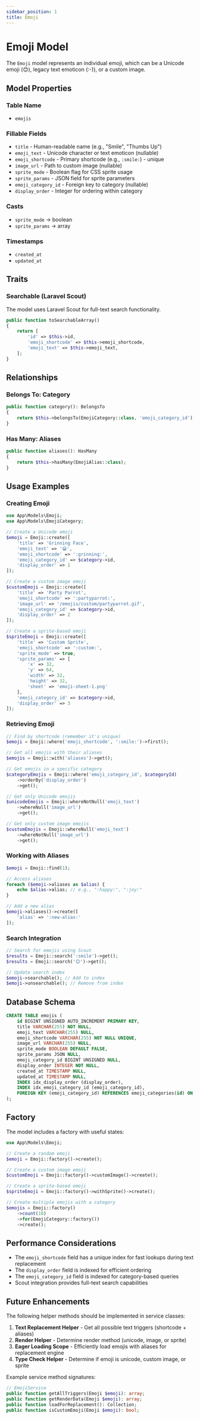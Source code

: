 ```yaml
---
sidebar_position: 1
title: Emoji
---
```


# Emoji Model

The `Emoji` model represents an individual emoji, which can be a Unicode emoji (😊), legacy text emoticon (:-)), or a custom image.

## Model Properties

### Table Name
- `emojis`

### Fillable Fields
- `title` - Human-readable name (e.g., "Smile", "Thumbs Up")
- `emoji_text` - Unicode character or text emoticon (nullable)
- `emoji_shortcode` - Primary shortcode (e.g., `:smile:`) - unique
- `image_url` - Path to custom image (nullable)
- `sprite_mode` - Boolean flag for CSS sprite usage
- `sprite_params` - JSON field for sprite parameters
- `emoji_category_id` - Foreign key to category (nullable)
- `display_order` - Integer for ordering within category

### Casts
- `sprite_mode` → boolean
- `sprite_params` → array

### Timestamps
- `created_at`
- `updated_at`

## Traits

### Searchable (Laravel Scout)
The model uses Laravel Scout for full-text search functionality.

```php
public function toSearchableArray()
{
    return [
        'id' => $this->id,
        'emoji_shortcode' => $this->emoji_shortcode,
        'emoji_text' => $this->emoji_text,
    ];
}
```

## Relationships

### Belongs To: Category

```php
public function category(): BelongsTo
{
    return $this->belongsTo(EmojiCategory::class, 'emoji_category_id');
}
```

### Has Many: Aliases

```php
public function aliases(): HasMany
{
    return $this->hasMany(EmojiAlias::class);
}
```

## Usage Examples

### Creating Emoji

```php
use App\Models\Emoji;
use App\Models\EmojiCategory;

// Create a Unicode emoji
$emoji = Emoji::create([
    'title' => 'Grinning Face',
    'emoji_text' => '😀',
    'emoji_shortcode' => ':grinning:',
    'emoji_category_id' => $category->id,
    'display_order' => 1
]);

// Create a custom image emoji
$customEmoji = Emoji::create([
    'title' => 'Party Parrot',
    'emoji_shortcode' => ':partyparrot:',
    'image_url' => '/emojis/custom/partyparrot.gif',
    'emoji_category_id' => $category->id,
    'display_order' => 2
]);

// Create a sprite-based emoji
$spriteEmoji = Emoji::create([
    'title' => 'Custom Sprite',
    'emoji_shortcode' => ':custom:',
    'sprite_mode' => true,
    'sprite_params' => [
        'x' => 32,
        'y' => 64,
        'width' => 32,
        'height' => 32,
        'sheet' => 'emoji-sheet-1.png'
    ],
    'emoji_category_id' => $category->id,
    'display_order' => 3
]);
```

### Retrieving Emoji

```php
// Find by shortcode (remember it's unique)
$emoji = Emoji::where('emoji_shortcode', ':smile:')->first();

// Get all emojis with their aliases
$emojis = Emoji::with('aliases')->get();

// Get emojis in a specific category
$categoryEmojis = Emoji::where('emoji_category_id', $categoryId)
    ->orderBy('display_order')
    ->get();

// Get only Unicode emojis
$unicodeEmojis = Emoji::whereNotNull('emoji_text')
    ->whereNull('image_url')
    ->get();

// Get only custom image emojis
$customEmojis = Emoji::whereNull('emoji_text')
    ->whereNotNull('image_url')
    ->get();
```

### Working with Aliases

```php
$emoji = Emoji::find(1);

// Access aliases
foreach ($emoji->aliases as $alias) {
    echo $alias->alias; // e.g., ":happy:", ":joy:"
}

// Add a new alias
$emoji->aliases()->create([
    'alias' => ':new-alias:'
]);
```

### Search Integration

```php
// Search for emojis using Scout
$results = Emoji::search(':smile')->get();
$results = Emoji::search('😊')->get();

// Update search index
$emoji->searchable(); // Add to index
$emoji->unsearchable(); // Remove from index
```

## Database Schema

```sql
CREATE TABLE emojis (
    id BIGINT UNSIGNED AUTO_INCREMENT PRIMARY KEY,
    title VARCHAR(255) NOT NULL,
    emoji_text VARCHAR(255) NULL,
    emoji_shortcode VARCHAR(255) NOT NULL UNIQUE,
    image_url VARCHAR(255) NULL,
    sprite_mode BOOLEAN DEFAULT FALSE,
    sprite_params JSON NULL,
    emoji_category_id BIGINT UNSIGNED NULL,
    display_order INTEGER NOT NULL,
    created_at TIMESTAMP NULL,
    updated_at TIMESTAMP NULL,
    INDEX idx_display_order (display_order),
    INDEX idx_emoji_category_id (emoji_category_id),
    FOREIGN KEY (emoji_category_id) REFERENCES emoji_categories(id) ON DELETE SET NULL
);
```

## Factory

The model includes a factory with useful states:

```php
use App\Models\Emoji;

// Create a random emoji
$emoji = Emoji::factory()->create();

// Create a custom image emoji
$customEmoji = Emoji::factory()->customImage()->create();

// Create a sprite-based emoji
$spriteEmoji = Emoji::factory()->withSprite()->create();

// Create multiple emojis with a category
$emojis = Emoji::factory()
    ->count(10)
    ->for(EmojiCategory::factory())
    ->create();
```

## Performance Considerations

- The `emoji_shortcode` field has a unique index for fast lookups during text replacement
- The `display_order` field is indexed for efficient ordering
- The `emoji_category_id` field is indexed for category-based queries
- Scout integration provides full-text search capabilities

## Future Enhancements

The following helper methods should be implemented in service classes:

1. **Text Replacement Helper** - Get all possible text triggers (shortcode + aliases)
2. **Render Helper** - Determine render method (unicode, image, or sprite)
3. **Eager Loading Scope** - Efficiently load emojis with aliases for replacement engine
4. **Type Check Helper** - Determine if emoji is unicode, custom image, or sprite

Example service method signatures:
```php
// EmojiService
public function getAllTriggers(Emoji $emoji): array;
public function getRenderData(Emoji $emoji): array;
public function loadForReplacement(): Collection;
public function isCustomEmoji(Emoji $emoji): bool;
```
